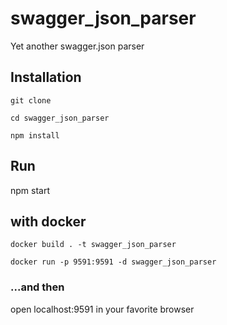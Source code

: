# swagger_json_parser
Yet another swagger.json parser 


## Installation

```
git clone

cd swagger_json_parser

npm install
```

## Run

npm start

## with docker

```
docker build . -t swagger_json_parser

docker run -p 9591:9591 -d swagger_json_parser
```

### ...and then

open localhost:9591 in your favorite browser
